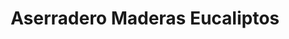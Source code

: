 ---
title: "Aserradero Maderas Eucaliptos"
url: /caracas/aserradero-maderas-eucaliptos/
shop: Baustoffe
---